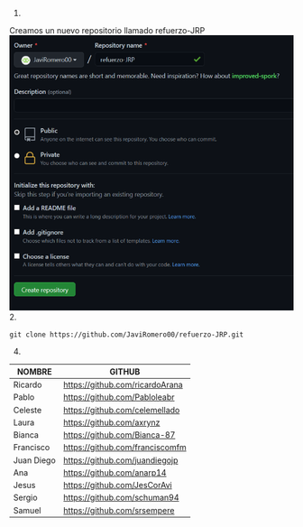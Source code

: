 1.
Creamos un nuevo repositorio llamado refuerzo-JRP
![Sin titulo](imagenes/1.png)
2.
~~~
git clone https://github.com/JaviRomero00/refuerzo-JRP.git
~~~
4.

NOMBRE | GITHUB
-- | --
Ricardo | https://github.com/ricardoArana
Pablo | https://github.com/Pabloleabr
Celeste | https://github.com/celemellado
Laura | https://github.com/axrynz
Bianca | https://github.com/Bianca-87
Francisco | https://github.com/franciscomfm
Juan Diego | https://github.com/juandiegojp
Ana | https://github.com/anarp14
Jesus | https://github.com/JesCorAvi
Sergio | https://github.com/schuman94
Samuel | https://github.com/srsempere
